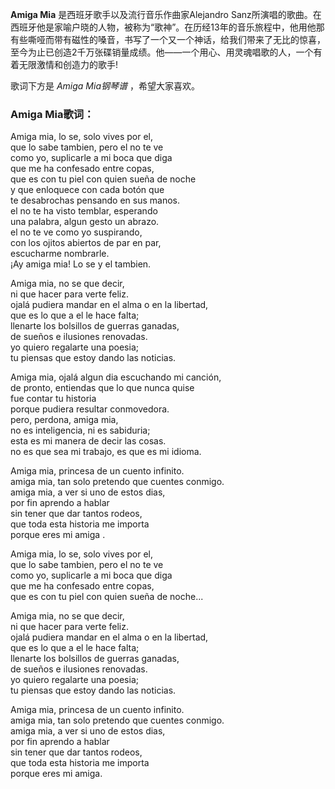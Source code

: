 

**Amiga Mia** 是西班牙歌手以及流行音乐作曲家Alejandro
Sanz所演唱的歌曲。在西班牙他是家喻户晓的人物，被称为“歌神”。在历经13年的音乐旅程中，他用他那有些嘶哑而带有磁性的嗓音，书写了一个又一个神话，给我们带来了无比的惊喜，至今为止已创造2千万张碟销量成绩。他——一个用心、用灵魂唱歌的人，一个有着无限激情和创造力的歌手!

  
歌词下方是 _Amiga Mia钢琴谱_ ，希望大家喜欢。

### Amiga Mia歌词：

Amiga mia, lo se, solo vives por el,  
que lo sabe tambien, pero el no te ve  
como yo, suplicarle a mi boca que diga  
que me ha confesado entre copas,  
que es con tu piel con quien sueña de noche  
y que enloquece con cada botón que  
te desabrochas pensando en sus manos.  
el no te ha visto temblar, esperando  
una palabra, algun gesto un abrazo.  
el no te ve como yo suspirando,  
con los ojitos abiertos de par en par,  
escucharme nombrarle.  
¡Ay amiga mia! Lo se y el tambien.

Amiga mia, no se que decir,  
ni que hacer para verte feliz.  
ojalá pudiera mandar en el alma o en la libertad,  
que es lo que a el le hace falta;  
llenarte los bolsillos de guerras ganadas,  
de sueños e ilusiones renovadas.  
yo quiero regalarte una poesia;  
tu piensas que estoy dando las noticias.

Amiga mia, ojalá algun dia escuchando mi canción,  
de pronto, entiendas que lo que nunca quise  
fue contar tu historia  
porque pudiera resultar conmovedora.  
pero, perdona, amiga mia,  
no es inteligencia, ni es sabiduria;  
esta es mi manera de decir las cosas.  
no es que sea mi trabajo, es que es mi idioma.

Amiga mia, princesa de un cuento infinito.  
amiga mia, tan solo pretendo que cuentes conmigo.  
amiga mia, a ver si uno de estos dias,  
por fin aprendo a hablar  
sin tener que dar tantos rodeos,  
que toda esta historia me importa  
porque eres mi amiga .

Amiga mia, lo se, solo vives por el,  
que lo sabe tambien, pero el no te ve  
como yo, suplicarle a mi boca que diga  
que me ha confesado entre copas,  
que es con tu piel con quien sueña de noche...

Amiga mia, no se que decir,  
ni que hacer para verte feliz.  
ojalá pudiera mandar en el alma o en la libertad,  
que es lo que a el le hace falta;  
llenarte los bolsillos de guerras ganadas,  
de sueños e ilusiones renovadas.  
yo quiero regalarte una poesia;  
tu piensas que estoy dando las noticias.

Amiga mia, princesa de un cuento infinito.  
amiga mia, tan solo pretendo que cuentes conmigo.  
amiga mia, a ver si uno de estos dias,  
por fin aprendo a hablar  
sin tener que dar tantos rodeos,  
que toda esta historia me importa  
porque eres mi amiga.

